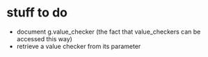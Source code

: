 # stuff to do
- document g.value_checker (the fact that value_checkers can be accessed this way)
- retrieve a value checker from its parameter
